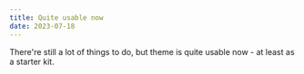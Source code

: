 ```yaml
---
title: Quite usable now
date: 2023-07-18
---
```


There're still a lot of things to do, but
theme is quite usable now - at least as 
a starter kit.